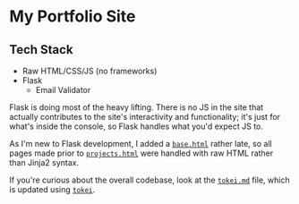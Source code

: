 # My Portfolio Site

## Tech Stack

- Raw HTML/CSS/JS (no frameworks)
- Flask
  - Email Validator

Flask is doing most of the heavy lifting. There is no JS in the site that actually contributes to the site's interactivity and functionality; it's just for what's inside the console, so Flask handles what you'd expect JS to.

As I'm new to Flask development, I added a [`base.html`](./base.html) rather late, so all pages made prior to [`projects.html`](./projects.html) were handled with raw HTML rather than Jinja2 syntax.

If you're curious about the overall codebase, look at the [`tokei.md`](./tokei.md) file, which is updated using [`tokei`](https://github.com/XAMPPRocky/tokei).
